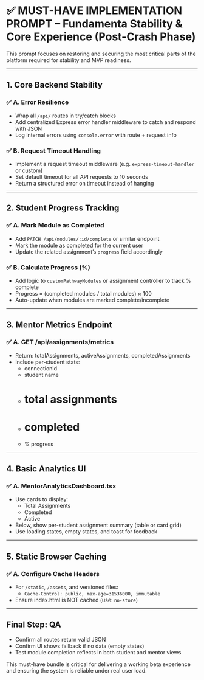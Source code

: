 # ✅ MUST-HAVE IMPLEMENTATION PROMPT – Fundamenta Stability & Core Experience (Post-Crash Phase)

This prompt focuses on restoring and securing the most critical parts of the platform required for stability and MVP readiness.

---

## 1. Core Backend Stability

### ✅ A. Error Resilience
- Wrap all `/api/` routes in try/catch blocks
- Add centralized Express error handler middleware to catch and respond with JSON
- Log internal errors using `console.error` with route + request info

### ✅ B. Request Timeout Handling
- Implement a request timeout middleware (e.g. `express-timeout-handler` or custom)
- Set default timeout for all API requests to 10 seconds
- Return a structured error on timeout instead of hanging

---

## 2. Student Progress Tracking

### ✅ A. Mark Module as Completed
- Add `PATCH /api/modules/:id/complete` or similar endpoint
- Mark the module as completed for the current user
- Update the related assignment’s `progress` field accordingly

### ✅ B. Calculate Progress (%)
- Add logic to `customPathwayModules` or assignment controller to track % complete
- Progress = (completed modules / total modules) × 100
- Auto-update when modules are marked complete/incomplete

---

## 3. Mentor Metrics Endpoint

### ✅ A. GET /api/assignments/metrics
- Return: totalAssignments, activeAssignments, completedAssignments
- Include per-student stats:
  - connectionId
  - student name
  - # total assignments
  - # completed
  - % progress

---

## 4. Basic Analytics UI

### ✅ A. MentorAnalyticsDashboard.tsx
- Use cards to display:
  - Total Assignments
  - Completed
  - Active
- Below, show per-student assignment summary (table or card grid)
- Use loading states, empty states, and toast for feedback

---

## 5. Static Browser Caching

### ✅ A. Configure Cache Headers
- For `/static`, `/assets`, and versioned files:
  - `Cache-Control: public, max-age=31536000, immutable`
- Ensure index.html is NOT cached (use: `no-store`)

---

## Final Step: QA
- Confirm all routes return valid JSON
- Confirm UI shows fallback if no data (empty states)
- Test module completion reflects in both student and mentor views

This must-have bundle is critical for delivering a working beta experience and ensuring the system is reliable under real user load.
